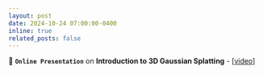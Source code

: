 ```yaml
---
layout: post
date: 2024-10-24 07:00:00-0400
inline: true
related_posts: false
---
```


📢 **`Online Presentation`** on **Introduction to 3D Gaussian Splatting** - [[video](https://meet2.kntu.ac.ir/playback/video/dc2e365bf83728961071497a09ad2a58f8b4eef6-1729752760604/)]
